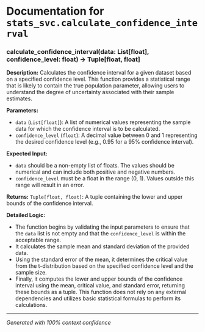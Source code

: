# Documentation for `stats_svc.calculate_confidence_interval`

### calculate_confidence_interval(data: List[float], confidence_level: float) -> Tuple[float, float]

**Description:**
Calculates the confidence interval for a given dataset based on a specified confidence level. This function provides a statistical range that is likely to contain the true population parameter, allowing users to understand the degree of uncertainty associated with their sample estimates.

**Parameters:**
- `data` (`List[float]`): A list of numerical values representing the sample data for which the confidence interval is to be calculated.
- `confidence_level` (`float`): A decimal value between 0 and 1 representing the desired confidence level (e.g., 0.95 for a 95% confidence interval).

**Expected Input:**
- `data` should be a non-empty list of floats. The values should be numerical and can include both positive and negative numbers.
- `confidence_level` must be a float in the range (0, 1). Values outside this range will result in an error.

**Returns:**
`Tuple[float, float]`: A tuple containing the lower and upper bounds of the confidence interval.

**Detailed Logic:**
- The function begins by validating the input parameters to ensure that the `data` list is not empty and that the `confidence_level` is within the acceptable range.
- It calculates the sample mean and standard deviation of the provided data.
- Using the standard error of the mean, it determines the critical value from the t-distribution based on the specified confidence level and the sample size.
- Finally, it computes the lower and upper bounds of the confidence interval using the mean, critical value, and standard error, returning these bounds as a tuple. This function does not rely on any external dependencies and utilizes basic statistical formulas to perform its calculations.

---
*Generated with 100% context confidence*

